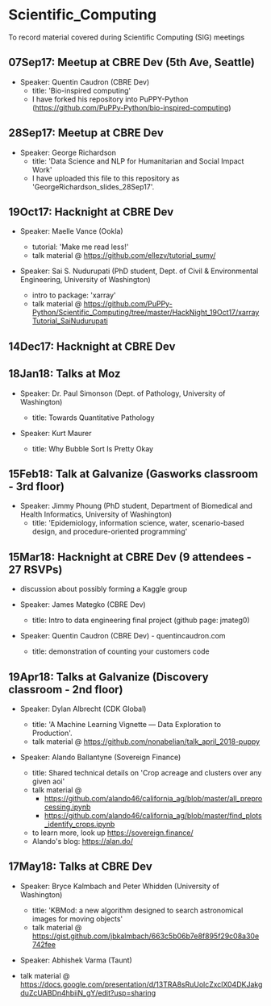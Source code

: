 # Scientific_Computing
To record material covered during Scientific Computing (SIG) meetings


## 07Sep17: Meetup at CBRE Dev (5th Ave, Seattle)
  - Speaker: Quentin Caudron (CBRE Dev)
      - title: 'Bio-inspired computing'
      - I have forked his repository into PuPPY-Python (https://github.com/PuPPy-Python/bio-inspired-computing)


## 28Sep17: Meetup at CBRE Dev
  - Speaker: George Richardson
      - title: 'Data Science and NLP for Humanitarian and Social Impact Work'
      - I have uploaded this file to this repository as 'GeorgeRichardson_slides_28Sep17'.


## 19Oct17: Hacknight at CBRE Dev
  - Speaker: Maelle Vance (Ookla)
       - tutorial: 'Make me read less!' 
       - talk material @ https://github.com/ellezv/tutorial_sumy/
  
  - Speaker: Sai S. Nudurupati (PhD student, Dept. of Civil & Environmental Engineering, University of Washington)
       - intro to package: 'xarray' 
       - talk material @ https://github.com/PuPPy-Python/Scientific_Computing/tree/master/HackNight_19Oct17/xarrayTutorial_SaiNudurupati


## 14Dec17: Hacknight at CBRE Dev
  

## 18Jan18: Talks at Moz
  - Speaker: Dr. Paul Simonson (Dept. of Pathology, University of Washington)
      - title: Towards Quantitative Pathology
      
  - Speaker: Kurt Maurer
      - title: Why Bubble Sort Is Pretty Okay
 
 
## 15Feb18: Talk at Galvanize (Gasworks classroom - 3rd floor)
   - Speaker: Jimmy Phoung (PhD student, Department of Biomedical and Health Informatics, University of Washington)
       - title:  'Epidemiology, information science, water, scenario-based design, and procedure-oriented programming'


## 15Mar18: Hacknight at CBRE Dev   (9 attendees - 27 RSVPs)
   - discussion about possibly forming a Kaggle group

   - Speaker: James Mategko (CBRE Dev)
        - title: Intro to data engineering final project (github page: jmateg0) 

   - Speaker: Quentin Caudron (CBRE Dev) - quentincaudron.com
        - title: demonstration of counting your customers code


## 19Apr18: Talks at Galvanize (Discovery classroom - 2nd floor)
   - Speaker: Dylan Albrecht (CDK Global)
        - title: 'A Machine Learning Vignette — Data Exploration to Production'.
        - talk material @ https://github.com/nonabelian/talk_april_2018-puppy
        
   - Speaker: Alando Ballantyne (Sovereign Finance)
        - title: Shared technical details on 'Crop acreage and clusters over any given aoi'
        - talk material @
             - https://github.com/alando46/california_ag/blob/master/all_preprocessing.ipynb
             - https://github.com/alando46/california_ag/blob/master/find_plots_identify_crops.ipynb
        - to learn more, look up https://sovereign.finance/
        - Alando's blog: https://alan.do/
## 17May18: Talks at CBRE Dev
   - Speaker: Bryce Kalmbach and Peter Whidden (University of Washington)
        - title: 'KBMod: a new algorithm designed to search astronomical images for moving objects'
        - talk material @ https://gist.github.com/jbkalmbach/663c5b06b7e8f895f29c08a30e742fee
   
   - Speaker: Abhishek Varma (Taunt)
   - talk material @ https://docs.google.com/presentation/d/13TRA8sRuUolcZxclX04DKJakgduZcUABDn4hbiiN_gY/edit?usp=sharing
